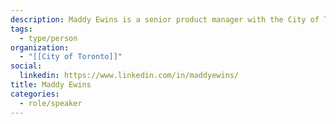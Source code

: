 ```yaml
---
description: Maddy Ewins is a senior product manager with the City of Toronto's Transportation Data and Analytics Unit. She is currently working to connect City staff with the transportation data they need through MOVE (an internal data platform that houses traffic volume and collision data). She was a 2019 Code for Canada Fellow, and previously worked in the Bay Area.
tags:
  - type/person
organization:
  - "[[City of Toronto]]"
social:
  linkedin: https://www.linkedin.com/in/maddyewins/
title: Maddy Ewins
categories:
  - role/speaker
---
```

